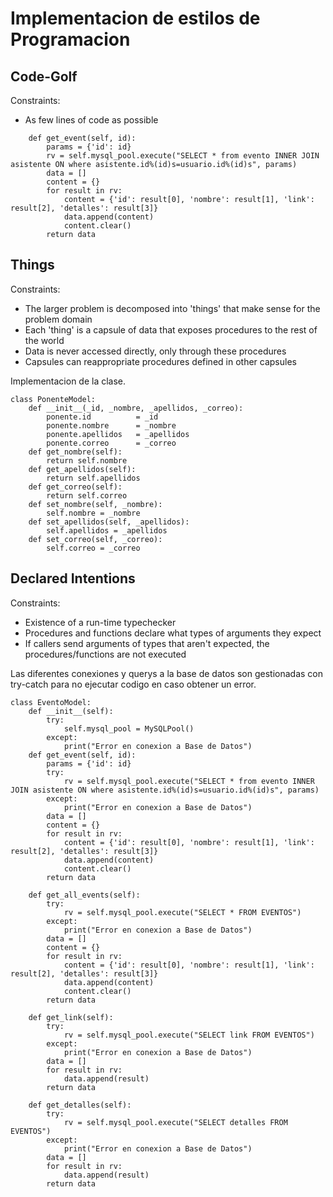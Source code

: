 # Implementacion de estilos de Programacion
## Code-Golf
Constraints:

- As few lines of code as possible

```
    def get_event(self, id):
        params = {'id': id}
        rv = self.mysql_pool.execute("SELECT * from evento INNER JOIN asistente ON where asistente.id%(id)s=usuario.id%(id)s", params)                
        data = []
        content = {}
        for result in rv:
            content = {'id': result[0], 'nombre': result[1], 'link': result[2], 'detalles': result[3]}
            data.append(content)
            content.clear()
        return data
```

## Things
Constraints:

- The larger problem is decomposed into 'things' that make sense for the problem domain
- Each 'thing' is a capsule of data that exposes procedures to the rest of the world
- Data is never accessed directly, only through these procedures
- Capsules can reappropriate procedures defined in other capsules

Implementacion de la clase.


```
class PonenteModel:
    def __init__(_id, _nombre, _apellidos, _correo):
        ponente.id          = _id
        ponente.nombre      = _nombre
        ponente.apellidos   = _apellidos
        ponente.correo      = _correo
    def get_nombre(self):
        return self.nombre
    def get_apellidos(self):
        return self.apellidos
    def get_correo(self):
        return self.correo
    def set_nombre(self, _nombre):
        self.nombre = _nombre
    def set_apellidos(self, _apellidos):
        self.apellidos = _apellidos
    def set_correo(self, _correo):
        self.correo = _correo
```

## Declared Intentions

Constraints:
- Existence of a run-time typechecker
- Procedures and functions declare what types of arguments they expect
- If callers send arguments of types that aren't expected, the procedures/functions are not executed

Las diferentes conexiones y querys a la base de datos son gestionadas con try-catch para no ejecutar codigo en caso obtener un error.

```
class EventoModel:
    def __init__(self):
        try:
            self.mysql_pool = MySQLPool()
        except:
            print("Error en conexion a Base de Datos")
    def get_event(self, id):
        params = {'id': id}
        try:
            rv = self.mysql_pool.execute("SELECT * from evento INNER JOIN asistente ON where asistente.id%(id)s=usuario.id%(id)s", params)                
        except:
            print("Error en conexion a Base de Datos")
        data = []
        content = {}
        for result in rv:
            content = {'id': result[0], 'nombre': result[1], 'link': result[2], 'detalles': result[3]}
            data.append(content)
            content.clear()
        return data
    
    def get_all_events(self):
        try:
            rv = self.mysql_pool.execute("SELECT * FROM EVENTOS")
        except:
            print("Error en conexion a Base de Datos")
        data = []
        content = {}
        for result in rv:
            content = {'id': result[0], 'nombre': result[1], 'link': result[2], 'detalles': result[3]}
            data.append(content)
            content.clear()
        return data

    def get_link(self):
        try:
            rv = self.mysql_pool.execute("SELECT link FROM EVENTOS")
        except:
            print("Error en conexion a Base de Datos")
        data = []
        for result in rv:
            data.append(result)
        return data

    def get_detalles(self):
        try: 
            rv = self.mysql_pool.execute("SELECT detalles FROM EVENTOS")
        except:
            print("Error en conexion a Base de Datos")
        data = []
        for result in rv:
            data.append(result)
        return data
```